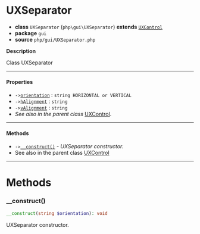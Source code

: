 # UXSeparator

- **class** `UXSeparator` (`php\gui\UXSeparator`) **extends** [`UXControl`](https://github.com/jphp-group/jphp-gui-ext/blob/master/jphp-gui-ext/api-docs/classes/php/gui/UXControl.md)
- **package** `gui`
- **source** `php/gui/UXSeparator.php`

**Description**

Class UXSeparator

---

#### Properties

- `->`[`orientation`](#prop-orientation) : `string HORIZONTAL or VERTICAL`
- `->`[`hAlignment`](#prop-halignment) : `string`
- `->`[`vAlignment`](#prop-valignment) : `string`
- *See also in the parent class* [UXControl](https://github.com/jphp-group/jphp-gui-ext/blob/master/jphp-gui-ext/api-docs/classes/php/gui/UXControl.md).

---

#### Methods

- `->`[`__construct()`](#method-__construct) - _UXSeparator constructor._
- See also in the parent class [UXControl](https://github.com/jphp-group/jphp-gui-ext/blob/master/jphp-gui-ext/api-docs/classes/php/gui/UXControl.md)

---
# Methods

<a name="method-__construct"></a>

### __construct()
```php
__construct(string $orientation): void
```
UXSeparator constructor.